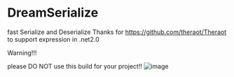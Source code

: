 # DreamSerialize
fast Serialize and Deserialize
Thanks for  https://github.com/theraot/Theraot  to support expression in .net2.0

Warning!!!

please DO NOT use this build for your project!!
![image](https://github.com/pk27602017/DreamSerialize/tree/master/Image/Img.png)
